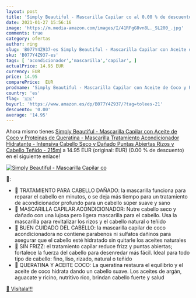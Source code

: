 ```yaml
---
layout: post
title: 'Simply Beautiful - Mascarilla Capilar co al 0.00 % de descuento'
date: 2021-01-27 15:56:16
image: 'https://m.media-amazon.com/images/I/41RFgG8vn8L._SL200_.jpg'
comments: true
category: ofertas
author: ring
slug: 'B077Y4Z937-es Simply Beautiful - Mascarilla Capilar con Aceite de Coco y...'
sku: 'B077Y4Z937-es'
tags: [ 'acondicionador','mascarilla','capilar', ]
actualPrice: 14.95 EUR
currency: EUR
price: 14.95
comparePrice:  EUR
prodname: 'Simply Beautiful - Mascarilla Capilar con Aceite de Coco y Proteinas de Queratina - Mascarilla Tratamiento Acondicionador Hidratante - Intensiva Cabello Seco y Dañado  Puntas Abiertas  Rizos y Cabello Teñido - 215ml'
country: 'es'
flag: '🇪🇸'
buyurl: 'https://www.amazon.es/dp/B077Y4Z937/?tag=tolees-21'
descuento: '0.00'
average: '14.95'
---
```


Ahora mismo tienes [Simply Beautiful - Mascarilla Capilar con Aceite de Coco y Proteinas de Queratina - Mascarilla Tratamiento Acondicionador Hidratante - Intensiva Cabello Seco y Dañado  Puntas Abiertas  Rizos y Cabello Teñido - 215ml](https://www.amazon.es/dp/B077Y4Z937/?tag=tolees-21) a 14.95 EUR (original:  EUR) (0.00 %  de descuento) en el siguiente enlace!

[![Simply Beautiful - Mascarilla Capilar co](https://m.media-amazon.com/images/I/41RFgG8vn8L._SL200_.jpg)](https://www.amazon.es/dp/B077Y4Z937/?tag=tolees-21)

🔎:

- 🌴 TRATAMIENTO PARA CABELLO DAÑADO: la mascarilla funciona para reparar el cabello en minutos, o se deja más tiempo para un tratamiento de acondicionador profundo para un cabello súper suave y sano
- 🌴 MASCARILLA CAPILAR ACONDICIONADOR: Nutre cabello seco y dañado con una lujosa pero ligera mascarilla para el cabello. Usa la mascarilla para revitalizar los rizos y el cabello natural o teñido
- 🌴 BUEN CUIDADO DEL CABELLO: la mascarilla capilar de coco acondicionadora no contiene parabenos ni sulfatos dañinos para asegurar que el cabello esté hidratado sin quitarle los aceites naturales
- 🌴 SIN FRIZZ: el tratamiento capilar reduce frizz y puntas abiertas; fortalece la fuerza del cabello para desenredar más fácil. Ideal para todo tipo de cabello: fino, liso, rizado, natural o teñido
- 🌴 QUERATINA Y ACEITE COCO: La queratina restaura el equilibrio y el aceite de coco hidrata dando un cabello suave. Los aceites de argán, aguacate y ricino, nutritivo rico, brindan cabello fuerte y salud

[🛒 Visítala!!!](https://www.amazon.es/dp/B077Y4Z937/?tag=tolees-21)
